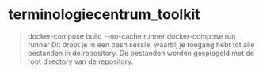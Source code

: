 # terminologiecentrum_toolkit
>docker-compose build --no-cache runner
>docker-compose run runner
Dit dropt je in een bash sessie, waarbij je toegang hebt tot alle bestanden in de repository. De bestanden worden gespiegeld met de root directory van de repository.